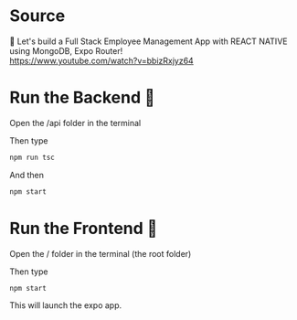 # Source
🔴 Let's build a Full Stack Employee Management App with REACT NATIVE using MongoDB, Expo Router!  
https://www.youtube.com/watch?v=bbizRxjyz64

# Run the Backend 👋

Open the /api folder in the terminal  

Then type
```bash
npm run tsc
```
And then
```bash
npm start
```

# Run the Frontend 👋

Open the / folder in the terminal (the root folder)

Then type
```bash
npm start
```

This will launch the expo app.